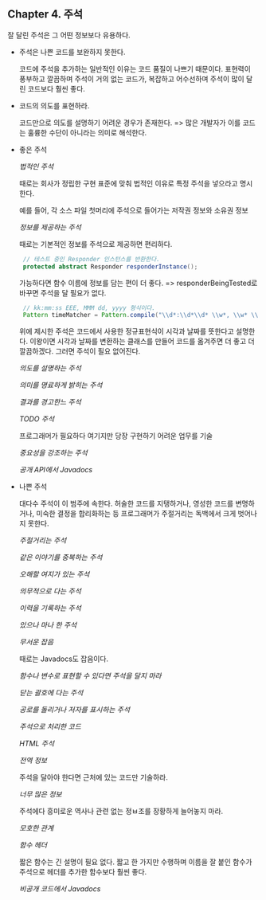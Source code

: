 ## Chapter 4. 주석

잘 달린 주석은 그 어떤 정보보다 유용하다.

- 주석은 나쁜 코드를 보완하지 못한다.

   코드에 주석을 추가하는 일반적인 이유는 코드 품질이 나쁘기 때문이다. 표현력이 풍부하고 깔끔하며 주석이 거의 없는 코드가, 복잡하고 어수선하며 주석이 많이 달린 코드보다 훨씬 좋다.

- 코드의 의도를 표현하라.
   
   코드만으로 의도를 설명하기 어려운 경우가 존재한다. => 많은 개발자가 이를 코드는 훌륭한 수단이 아니라는 의미로 해석한다.

- 좋은 주석
   
   _법적인 주석_

   때로는 회사가 정립한 구현 표준에 맞춰 법적인 이유로 특정 주석을 넣으라고 명시한다. 
    
   예를 들어, 각 소스 파일 첫머리에 주석으로 들어가는 저작권 정보와 소유권 정보

   _정보를 제공하는 주석_

   때로는 기본적인 정보를 주석으로 제공하면 편리하다.

   ~~~java
    // 테스트 중인 Responder 인스턴스를 반환한다.
    protected abstract Responder responderInstance();
   ~~~

   가능하다면 함수 이름에 정보를 담는 편이 더 좋다. => responderBeingTested로 바꾸면 주석을 달 필요가 없다.

   ~~~java
    // kk:mm:ss EEE, MMM dd, yyyy 형식이다.
    Pattern timeMatcher = Pattern.compile("\\d*:\\d*\\d* \\w*, \\w* \\d*, \\d*");
   ~~~

   위에 제시한 주석은 코드에서 사용한 정규표현식이 시각과 날짜를 뜻한다고 설명한다. 이왕이면 시각과 날짜를 변환하는 클래스를 만들어 코드를 옮겨주면 더 좋고 더 깔끔하겠다. 그러면 주석이 필요 없어진다.

   _의도를 설명하는 주석_

   _의미를 명료하게 밝히는 주석_

   _결과를 경고한느 주석_

   _TODO 주석_

   프로그래머가 필요하다 여기지만 당장 구현하기 어려운 업무를 기술

   _중요성을 강조하는 주석_

   _공개 API에서 Javadocs_

- 나쁜 주석
   
   대다수 주석이 이 범주에 속한다. 허술한 코드를 지탱하거나, 영성한 코드를 변명하거나, 미숙한 결정을 합리화하는 등 프로그래머가 주절거리는 독백에서 크게 벗어나지 못한다.

   _주절거리는 주석_

   _같은 이야기를 중복하는 주석_

   _오해할 여지가 있는 주석_

   _의무적으로 다는 주석_

   _이력을 기록하는 주석_

   _있으나 마나 한 주석_

   _무서운 잡음_

   때로는 Javadocs도 잡음이다. 

   _함수나 변수로 표현할 수 있다면 주석을 달지 마라_

   _닫는 괄호에 다는 주석_

   _공로를 돌리거나 저자를 표시하는 주석_

   _주석으로 처리한 코드_

   _HTML 주석_

   _전역 정보_

   주석을 달아야 한다면 근처에 있는 코드만 기술하라.

   _너무 많은 정보_

   주석에다 흥미로운 역사나 관련 없는 정ㅂ조를 장황하게 늘어놓지 마라.

   _모호한 관계_

   _함수 헤더_

   짧은 함수는 긴 설명이 필요 없다. 짧고 한 가지만 수행하며 이름을 잘 붙인 함수가 주석으로 헤더를 추가한 함수보다 훨씬 좋다.

   _비공개 코드에서 Javadocs_
   